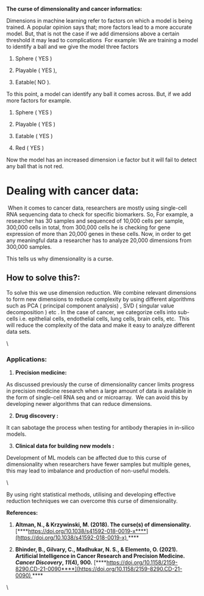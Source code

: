 <!--StartFragment-->

**The curse of dimensionality and cancer informatics:**

Dimensions in machine learning refer to factors on which a model is being trained. A popular opinion says that; more factors lead to a more accurate model. But, that is not the case if we add dimensions above a certain threshold it may lead to complications  For example: We are training a model to identify a ball and we give the model three factors 

1. Sphere ( YES )  

2. Playable ( YES ), 

3. Eatable( NO ). 

To this point, a model can identify any ball it comes across. But, if we add more factors for example. 

1. Sphere ( YES ) 

2. Playable ( YES ) 

3. Eatable ( YES ) 

4. Red ( YES ) 

Now the model has an increased dimension i.e factor but it will fail to detect any ball that is not red. 


# **Dealing with cancer data:**

 When it comes to cancer data, researchers are mostly using single-cell RNA sequencing data to check for specific biomarkers. So, For example, a researcher has 30 samples and sequenced of 10,000 cells per sample, 300,000 cells in total, from 300,000 cells he is checking for gene expression of more than 20,000 genes in these cells. Now, in order to get any meaningful data a researcher has to analyze 20,000 dimensions from 300,000 samples. 

This tells us why dimensionality is a curse. 


## **How to solve this?:**

To solve this we use dimension reduction. We combine relevant dimensions to form new dimensions to reduce complexity by using different algorithms such as PCA ( principal component analysis) , SVD ( singular value decomposition ) etc . In the case of cancer, we categorize cells into sub-cells i.e. epithelial cells, endothelial cells, lung cells, brain cells, etc.  This will reduce the complexity of the data and make it easy to analyze different data sets. 

\



### **Applications:**

1. **Precision medicine:** 

As discussed previously the curse of dimensionality cancer limits progress in precision medicine research when a large amount of data is available in the form of single-cell RNA seq and or microarray.  We can avoid this by developing newer algorithms that can reduce dimensions. 

2. **Drug discovery :** 

It can sabotage the process when testing for antibody therapies in in-silico models.

3. **Clinical data for building new models :**

Development of ML models can be affected due to this curse of dimensionality when researchers have fewer samples but multiple genes, this may lead to imbalance and production of non-useful models.  

\


By using right statistical methods, utilising and developing effective reduction techniques we can overcome this curse of dimensionality.

**References:**

1. **Altman, N., & Krzywinski, M. (2018). The curse(s) of dimensionality.** [****https://doi.org/10.1038/s41592-018-0019-x****](https://doi.org/10.1038/s41592-018-0019-x) ****

2. **Bhinder, B., Gilvary, C., Madhukar, N. S., & Elemento, O. (2021). Artificial Intelligence in Cancer Research and Precision Medicine. _Cancer Discovery_, _11_(4), 900.** [****https://doi.org/10.1158/2159-8290.CD-21-0090****](https://doi.org/10.1158/2159-8290.CD-21-0090) ****

\


<!--EndFragment-->
